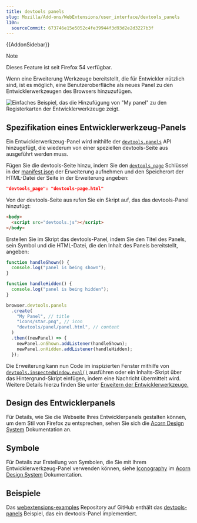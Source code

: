 ```yaml
---
title: devtools panels
slug: Mozilla/Add-ons/WebExtensions/user_interface/devtools_panels
l10n:
  sourceCommit: 673746e15e5052c4fe39944f3d93d2e2d3227b3f
---
```


{{AddonSidebar}}

> [!NOTE]
> Dieses Feature ist seit Firefox 54 verfügbar.

Wenn eine Erweiterung Werkzeuge bereitstellt, die für Entwickler nützlich sind, ist es möglich, eine Benutzeroberfläche als neues Panel zu den Entwicklerwerkzeugen des Browsers hinzuzufügen.

![Einfaches Beispiel, das die Hinzufügung von "My panel" zu den Registerkarten der Entwicklerwerkzeuge zeigt.](developer_panel_tab.png)

## Spezifikation eines Entwicklerwerkzeug-Panels

Ein Entwicklerwerkzeug-Panel wird mithilfe der [`devtools.panels`](/de/docs/Mozilla/Add-ons/WebExtensions/API/devtools/panels) API hinzugefügt, die wiederum von einer speziellen devtools-Seite aus ausgeführt werden muss.

Fügen Sie die devtools-Seite hinzu, indem Sie den [`devtools_page`](/de/docs/Mozilla/Add-ons/WebExtensions/manifest.json/devtools_page) Schlüssel in der [manifest.json](/de/docs/Mozilla/Add-ons/WebExtensions/manifest.json) der Erweiterung aufnehmen und den Speicherort der HTML-Datei der Seite in der Erweiterung angeben:

```json
"devtools_page": "devtools-page.html"
```

Von der devtools-Seite aus rufen Sie ein Skript auf, das das devtools-Panel hinzufügt:

```html
<body>
  <script src="devtools.js"></script>
</body>
```

Erstellen Sie im Skript das devtools-Panel, indem Sie den Titel des Panels, sein Symbol und die HTML-Datei, die den Inhalt des Panels bereitstellt, angeben:

```js
function handleShown() {
  console.log("panel is being shown");
}

function handleHidden() {
  console.log("panel is being hidden");
}

browser.devtools.panels
  .create(
    "My Panel", // title
    "icons/star.png", // icon
    "devtools/panel/panel.html", // content
  )
  .then((newPanel) => {
    newPanel.onShown.addListener(handleShown);
    newPanel.onHidden.addListener(handleHidden);
  });
```

Die Erweiterung kann nun Code im inspizierten Fenster mithilfe von [`devtools.inspectedWindow.eval()`](/de/docs/Mozilla/Add-ons/WebExtensions/API/devtools/inspectedWindow/eval) ausführen oder ein Inhalts-Skript über das Hintergrund-Skript einfügen, indem eine Nachricht übermittelt wird. Weitere Details hierzu finden Sie unter [Erweitern der Entwicklerwerkzeuge.](/de/docs/Mozilla/Add-ons/WebExtensions/Extending_the_developer_tools)

## Design des Entwicklerpanels

Für Details, wie Sie die Webseite Ihres Entwicklerpanels gestalten können, um dem Stil von Firefox zu entsprechen, sehen Sie sich die [Acorn Design System](https://acorn.firefox.com/latest) Dokumentation an.

## Symbole

Für Details zur Erstellung von Symbolen, die Sie mit Ihrem Entwicklerwerkzeug-Panel verwenden können, siehe [Iconography](https://acorn.firefox.com/latest/styles/iconography/overview-QEDMXQqj) im [Acorn Design System](https://acorn.firefox.com/latest) Dokumentation.

## Beispiele

Das [webextensions-examples](https://github.com/mdn/webextensions-examples) Repository auf GitHub enthält das [devtools-panels](https://github.com/mdn/webextensions-examples/tree/main/devtools-panels) Beispiel, das ein devtools-Panel implementiert.
